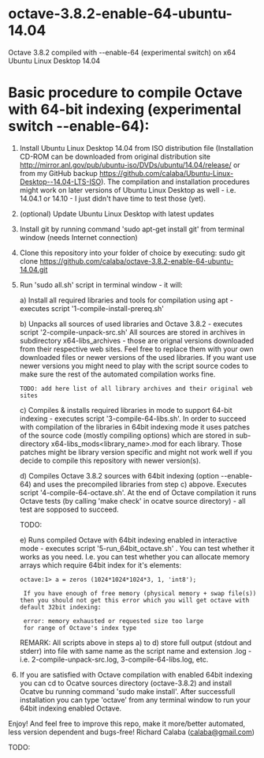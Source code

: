octave-3.8.2-enable-64-ubuntu-14.04
===================================

Octave 3.8.2 compiled with --enable-64 (experimental switch) on x64 Ubuntu Linux Desktop 14.04

Basic procedure to compile Octave with 64-bit indexing (experimental switch --enable-64):
=========================================================================================

1) Install Ubuntu Linux Desktop 14.04 from ISO distribution file (Installation CD-ROM can be downloaded from original distribution site http://mirror.anl.gov/pub/ubuntu-iso/DVDs/ubuntu/14.04/release/ or from my GitHub backup https://github.com/calaba/Ubuntu-Linux-Desktop--14.04-LTS-ISO). The compilation and installation procedures might work on later versions of Ubuntu Linux Desktop as well - i.e. 14.04.1 or 14.10 - I just didn't have time to test those (yet).

2) (optional) Update Ubuntu Linux Desktop with latest updates

3) Install git by running command 'sudo apt-get install git' from terminal window (needs Internet connection)

4) Clone this repository into your folder of choice by executing: 
    sudo git clone https://github.com/calaba/octave-3.8.2-enable-64-ubuntu-14.04.git

5) Run 'sudo all.sh' script in terminal window - it will:

    a) Install all required libraries and tools for compilation using apt - executes script '1-compile-install-prereq.sh' 
    
    b) Unpacks all sources of used libraries and Octave 3.8.2 - executes script '2-compile-unpack-src.sh' 
       All sources are stored in archives in subdirectory x64-libs\_archives - those are orignal versions downloaded from their respective web sites. Feel free to replace them with your own downloaded files or newer versions of the used libraries. If you want use newer versions you might need to play with the script source codes to make sure the rest of the automated compilation works fine.
       
       TODO: add here list of all library archives and their original web sites
       
    c) Compiles & installs required libraries in mode to support 64-bit indexing - executes script '3-compile-64-libs.sh'.
       In order to succeed with compilation of the libraries in 64bit indexing mode it uses patches of the source code (mostly compiling options) which are stored in sub-directory x64-libs\_mods\<library_name>.mod for each library. Those patches might be library version specific and might not work well if you decide to compile this repository with newer version(s).
    
    d) Compiles Octave 3.8.2 sources with 64bit indexing (option --enable-64) and uses the precompiled libraries from step c) abpove. Executes script '4-compile-64-octave.sh'. At the end of Octave compilation it runs Octave tests (by calling 'make check' in ocatve source directory) - all test are sopposed to succeed.
    
    TODO: <Include test output here>
    
    e) Runs compiled Octave with 64bit indexing enabled in interactive mode - executes script '5-run_64bit_octave.sh' . You can test whether it works as you need. I.e. you can test whether you can allocate memory arrays which require 64bit index for it's elements:
    
       octave:1> a = zeros (1024*1024*1024*3, 1, 'int8');
        
        If you have enough of free memory (physical memory + swap file(s)) then you should not get this error which you will get octave with default 32bit indexing:
        
        error: memory exhausted or requested size too large
        for range of Octave's index type 
    
    
    REMARK: All scripts above in steps a) to d) store full output (stdout and stderr) into file with same name as the script name and extension .log - i.e. 2-compile-unpack-src.log, 3-compile-64-libs.log, etc.
    
6) If you are satisfied with Octave compilation with enabled 64bit indexing you can cd to Ocatve sources directory (octave-3.8.2) and install Ocatve bu running command 'sudo make install'. After successfull installation you can type 'octave' from any terminal window to run your 64bit indexing enabled Octave. 

Enjoy! And feel free to improve this repo, make it more/better automated, less version dependent and bugs-free!
Richard Calaba (calaba@gmail.com)

TODO: <include references to various sites resolving some of the issues while compiling Libs or Octave sources>

